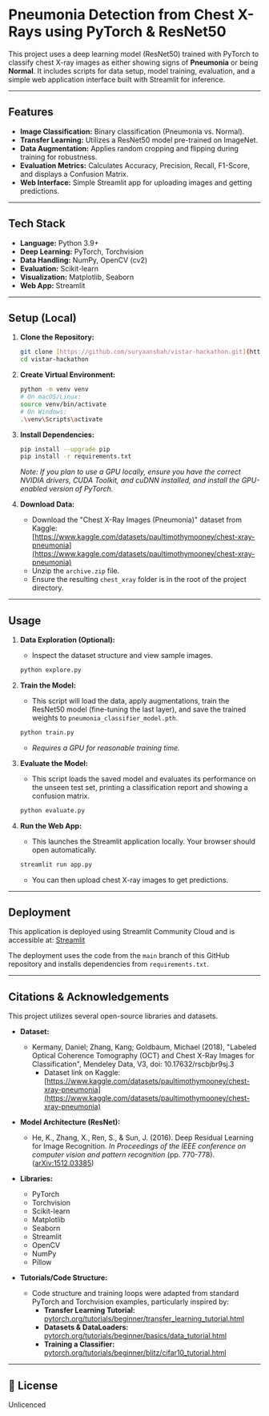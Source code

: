# Pneumonia Detection from Chest X-Rays using PyTorch & ResNet50

This project uses a deep learning model (ResNet50) trained with PyTorch to classify chest X-ray images as either showing signs of **Pneumonia** or being **Normal**. It includes scripts for data setup, model training, evaluation, and a simple web application interface built with Streamlit for inference.



---

## Features

* **Image Classification:** Binary classification (Pneumonia vs. Normal).
* **Transfer Learning:** Utilizes a ResNet50 model pre-trained on ImageNet.
* **Data Augmentation:** Applies random cropping and flipping during training for robustness.
* **Evaluation Metrics:** Calculates Accuracy, Precision, Recall, F1-Score, and displays a Confusion Matrix.
* **Web Interface:** Simple Streamlit app for uploading images and getting predictions.

---

## Tech Stack

* **Language:** Python 3.9+
* **Deep Learning:** PyTorch, Torchvision
* **Data Handling:** NumPy, OpenCV (cv2)
* **Evaluation:** Scikit-learn
* **Visualization:** Matplotlib, Seaborn
* **Web App:** Streamlit

---

## Setup (Local)

1.  **Clone the Repository:**
    ```bash
    git clone [https://github.com/suryaanshah/vistar-hackathon.git](https://github.com/suryaanshah/vistar-hackathon.git)
    cd vistar-hackathon
    ```

2.  **Create Virtual Environment:**
    ```bash
    python -m venv venv
    # On macOS/Linux:
    source venv/bin/activate
    # On Windows:
    .\venv\Scripts\activate
    ```

3.  **Install Dependencies:**
    ```bash
    pip install --upgrade pip
    pip install -r requirements.txt
    ```
    *Note: If you plan to use a GPU locally, ensure you have the correct NVIDIA drivers, CUDA Toolkit, and cuDNN installed, and install the GPU-enabled version of PyTorch.*

4.  **Download Data:**
    * Download the "Chest X-Ray Images (Pneumonia)" dataset from Kaggle: [https://www.kaggle.com/datasets/paultimothymooney/chest-xray-pneumonia](https://www.kaggle.com/datasets/paultimothymooney/chest-xray-pneumonia)
    * Unzip the `archive.zip` file.
    * Ensure the resulting `chest_xray` folder is in the root of the project directory.

---

## Usage

1.  **Data Exploration (Optional):**
    * Inspect the dataset structure and view sample images.
    ```bash
    python explore.py
    ```

2.  **Train the Model:**
    * This script will load the data, apply augmentations, train the ResNet50 model (fine-tuning the last layer), and save the trained weights to `pneumonia_classifier_model.pth`.
    ```bash
    python train.py
    ```
    * *Requires a GPU for reasonable training time.*

3.  **Evaluate the Model:**
    * This script loads the saved model and evaluates its performance on the unseen test set, printing a classification report and showing a confusion matrix.
    ```bash
    python evaluate.py
    ```

4.  **Run the Web App:**
    * This launches the Streamlit application locally. Your browser should open automatically.
    ```bash
    streamlit run app.py
    ```
    * You can then upload chest X-ray images to get predictions.

---

## Deployment

This application is deployed using Streamlit Community Cloud and is accessible at: [Streamlit](https://vistar-hackathon-arp2ylkx8zrnrpy2nbcvcu.streamlit.app/)

The deployment uses the code from the `main` branch of this GitHub repository and installs dependencies from `requirements.txt`.

---

## Citations & Acknowledgements

This project utilizes several open-source libraries and datasets.

* **Dataset:**
    * Kermany, Daniel; Zhang, Kang; Goldbaum, Michael (2018), "Labeled Optical Coherence Tomography (OCT) and Chest X-Ray Images for Classification", Mendeley Data, V3, doi: 10.17632/rscbjbr9sj.3
        * Dataset link on Kaggle: [https://www.kaggle.com/datasets/paultimothymooney/chest-xray-pneumonia](https://www.kaggle.com/datasets/paultimothymooney/chest-xray-pneumonia)

* **Model Architecture (ResNet):**
    * He, K., Zhang, X., Ren, S., & Sun, J. (2016). Deep Residual Learning for Image Recognition. *In Proceedings of the IEEE conference on computer vision and pattern recognition* (pp. 770-778). ([arXiv:1512.03385](https://arxiv.org/abs/1512.03385))

* **Libraries:**
    * PyTorch
    * Torchvision
    * Scikit-learn
    * Matplotlib
    * Seaborn
    * Streamlit
    * OpenCV
    * NumPy
    * Pillow

* **Tutorials/Code Structure:**
    * Code structure and training loops were adapted from standard PyTorch and Torchvision examples, particularly inspired by:
        * **Transfer Learning Tutorial:** [pytorch.org/tutorials/beginner/transfer_learning_tutorial.html](https://pytorch.org/tutorials/beginner/transfer_learning_tutorial.html)
        * **Datasets & DataLoaders:** [pytorch.org/tutorials/beginner/basics/data_tutorial.html](https://pytorch.org/tutorials/beginner/basics/data_tutorial.html)
        * **Training a Classifier:** [pytorch.org/tutorials/beginner/blitz/cifar10_tutorial.html](https://pytorch.org/tutorials/beginner/blitz/cifar10_tutorial.html)

---

## 📜 License

Unlicenced